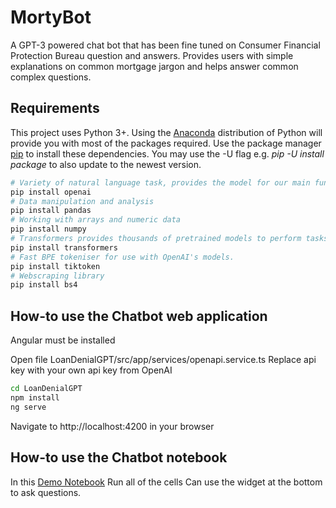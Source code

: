 # MortyBot
A GPT-3 powered chat bot that has been fine tuned on Consumer Financial Protection Bureau question and answers. Provides users with simple explanations on common mortgage jargon and helps answer common complex questions.

## Requirements

This project uses Python 3+. Using the [Anaconda](https://anaconda.org/anaconda/python) distribution of Python will provide you with most of the packages required.
Use the package manager [pip](https://pip.pypa.io/en/stable/) to install these dependencies. You may use the -U flag e.g. _pip -U install package_ to also update to the newest version.

```bash
# Variety of natural language task, provides the model for our main functionality.
pip install openai
# Data manipulation and analysis
pip install pandas
# Working with arrays and numeric data
pip install numpy
# Transformers provides thousands of pretrained models to perform tasks on different modalities such as text, vision, and audio.
pip install transformers
# Fast BPE tokeniser for use with OpenAI's models.
pip install tiktoken
# Webscraping library
pip install bs4 
```

## How-to use the Chatbot web application

Angular must be installed

Open file LoanDenialGPT/src/app/services/openapi.service.ts
Replace api key with your own api key from OpenAI

```bash
cd LoanDenialGPT
npm install
ng serve
```
Navigate to http://localhost:4200 in your browser

## How-to use the Chatbot notebook

In this [Demo Notebook](https://github.com/hannahawalsh/MortyBot/blob/main/question_answer_with_embeddings.ipynb)
Run all of the cells
Can use the widget at the bottom to ask questions.
